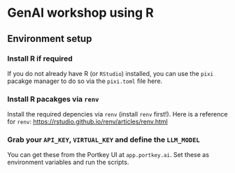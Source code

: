 # GenAI workshop using R

## Environment setup

### Install R if required
If you do not already have R (or `RStudio`) installed, you can use the `pixi` pacakge manager to do so via the `pixi.toml` file here.

### Install R pacakges via `renv`
Install the required depencies via `renv` (install `renv` first!). Here is a reference for `renv`: https://rstudio.github.io/renv/articles/renv.html

### Grab your `API_KEY`, `VIRTUAL_KEY` and define the `LLM_MODEL`
You can get these from the Portkey UI at `app.portkey.ai`. Set these as environment variables and run the scripts.
